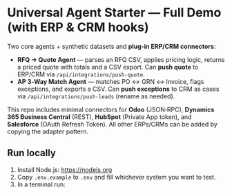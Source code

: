# Universal Agent Starter — Full Demo (with ERP & CRM hooks)


Two core agents + synthetic datasets and **plug‑in ERP/CRM connectors**:
- **RFQ → Quote Agent** — parses an RFQ CSV, applies pricing logic, returns a priced quote with totals and a CSV export. Can **push quote** to ERP/CRM via `/api/integrations/push-quote`.
- **AP 3‑Way Match Agent** — matches PO ↔ GRN ↔ Invoice, flags exceptions, and exports a CSV. Can **push exceptions** to CRM as cases via `/api/integrations/push-leads` (rename as needed).


This repo includes minimal connectors for **Odoo** (JSON‑RPC), **Dynamics 365 Business Central** (REST), **HubSpot** (Private App token), and **Salesforce** (OAuth Refresh Token). All other ERPs/CRMs can be added by copying the adapter pattern.


## Run locally
1) Install Node.js: https://nodejs.org
2) Copy `.env.example` to `.env` and fill whichever system you want to test.
3) In a terminal run:
